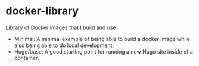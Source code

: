 # docker-library

Library of Docker images that I build and use

-   Minimal: A minimal example of being able to build a docker image while also being able to do local development.
-   Hugo/base: A good starting point for running a new Hugo site inside of a container.
